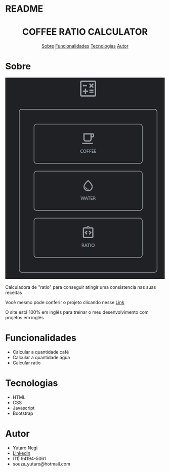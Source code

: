 # README

<h1 align="center"> COFFEE RATIO CALCULATOR </h1>

<p align="center"> 
    <a href="#sobre">Sobre</a>
    <a href="#funcionalidades">Funcionalidades</a>
    <a href="#tecnologias">Tecnologias</a>
    <a href="#Autor">Autor</a>
 </p>

 # Sobre
 <img src="./assets/gifReadme.gif">

 <p>Calculadora de "ratio" para conseguir atingir uma consistencia nas suas receitas</p>
 <p>Você mesmo pode conferir o projeto clicando nesse <a href="https://yutaronegi.github.io/CoffeeRatioCalculator/">Link</a></p>

 <p>O site está 100% em inglês para treinar o meu desenvolvimento com projetos em inglês</p>

 # Funcionalidades 
<ul>
    <li>Calcular a quantidade café</li>
    <li>Calcular a quantidade água</li>
    <li>Calcular ratio</li>
 </ul>

 # Tecnologias
 <ul>
    <li>HTML</li>
    <li>CSS</li>
    <li>Javascript</li>
    <li>Bootstrap</li>
 </ul>

 # Autor

 <ul>
    <li>Yutaro Negi</li>
    <li><a href="https://www.linkedin.com/in/yutaronegi/">Linkedin</a></li>
    <li>(11) 94194-5061</li>
    <li>souza_yutaro@hotmail.com</li>
 </ul>

